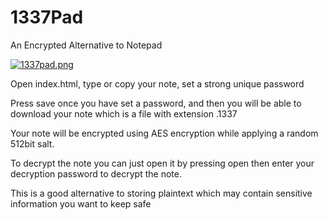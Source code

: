 # 1337Pad
An Encrypted Alternative to Notepad

[![1337pad.png](https://i.postimg.cc/sfTp8fBx/1337pad.png)](https://postimg.cc/xqbJN23V)


Open index.html, type or copy your note, set a strong unique password

Press save once you have set a password, and then you will be able to download your note which is a file with extension .1337

Your note will be encrypted using AES encryption while applying a random 512bit salt.

To decrypt the note you can just open it by pressing open then enter your decryption password to decrypt the note.

This is a good alternative to storing plaintext which may contain sensitive information you want to keep safe

